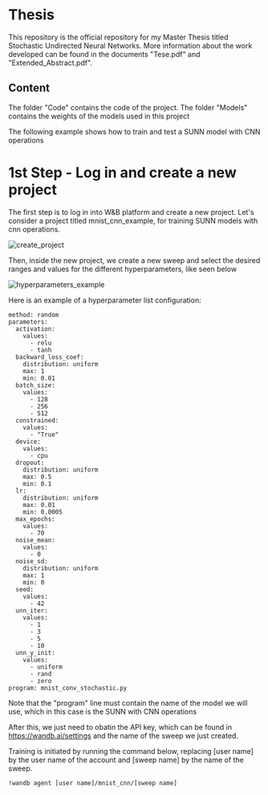 # Thesis

This repository is the official repository for my Master Thesis titled Stochastic Undirected Neural Networks.
More information about the work developed can be found in the documents "Tese.pdf" and "Extended_Abstract.pdf".

## Content

The folder "Code" contains the code of the project. 
The folder "Models" contains the weights of the models used in this project

The following example shows how to train and test a SUNN model with CNN operations

# 1st Step - Log in and create a new project

The first step is to log in into W&B platform and create a new project. Let's consider a project titled mnist_cnn_example, for training SUNN models with cnn operations.

![create_project](https://github.com/ricardosimoes00/Thesis/assets/93200673/c256c8f7-f4c8-4cc4-84a1-bcba238a1cb5)

Then, inside the new project, we create a new sweep and select the desired ranges and values for the different hyperparameters, like seen below

![hyperparameters_example](https://github.com/ricardosimoes00/Thesis/assets/93200673/db47b590-17ed-413e-a281-36a82bcd4e3d)

Here is an example of a hyperparameter list configuration:

```
method: random
parameters:
  activation:
    values:
      - relu
      - tanh
  backward_loss_coef:
    distribution: uniform
    max: 1
    min: 0.01
  batch_size:
    values:
      - 128
      - 256
      - 512
  constrained:
    values:
      - "True"
  device:
    values:
      - cpu
  dropout:
    distribution: uniform
    max: 0.5
    min: 0.1
  lr:
    distribution: uniform
    max: 0.01
    min: 0.0005
  max_epochs:
    values:
      - 70
  noise_mean:
    values:
      - 0
  noise_sd:
    distribution: uniform
    max: 1
    min: 0
  seed:
    values:
      - 42
  unn_iter:
    values:
      - 1
      - 3
      - 5
      - 10
  unn_y_init:
    values:
      - uniform
      - rand
      - zero
program: mnist_conv_stochastic.py
```

Note that the "program" line must contain the name of the model we will use, which in this case is the SUNN with CNN operations


After this, we just need to obatin the API key, which can be found in https://wandb.ai/settings and the name of the sweep we just created.

Training is initiated by running the command below, replacing [user name] by the user name of the account
and [sweep name] by the name of the sweep.

```
!wandb agent [user name]/mnist_cnn/[sweep name]
```



